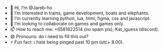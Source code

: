 - 👋 Hi, I’m @Jareb-ho
- 👀 I’m interested in trains, game development, boats and elephants.
- 🌱 I’m currently learning python, lua, html, figma, css and javascript.
- 💞️ I’m looking to collaborate on games and games only.
- 📫 How to reach me: +6581822514 (no spam pls), Kat_iguess (discord).
- 😄 Pronouns: do i need to fill this out?
- ⚡ Fun fact: i hate being pinged past 10 pm (utc+ 8.00).

<!---
Jareb-ho/Jareb-ho is a ✨ special ✨ repository because its `README.md` (this file) appears on your GitHub profile.
You can click the Preview link to take a look at your changes.
--->
